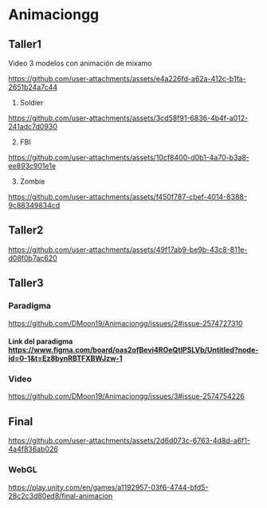# Animaciongg
## Taller1

Video 3 modelos con animación de mixamo


https://github.com/user-attachments/assets/e4a226fd-a62a-412c-b1fa-2651b24a7c44

1. Soldier
   

https://github.com/user-attachments/assets/3cd58f91-6836-4b4f-a012-241adc7d0930


2. FBI


https://github.com/user-attachments/assets/10cf8400-d0b1-4a70-b3a8-ee893c901e1e


3. Zombie


https://github.com/user-attachments/assets/f450f787-cbef-4014-8388-9c88349834cd

## Taller2

https://github.com/user-attachments/assets/49f17ab9-be9b-43c8-811e-d08f0b7ac620


## Taller3

### Paradigma
https://github.com/DMoon19/Animaciongg/issues/2#issue-2574727310

#### Link del paradigma https://www.figma.com/board/oas2ofBevi4ROeQtlPSLVb/Untitled?node-id=0-1&t=Ez8bynRBTFXBWJzw-1


### Video

https://github.com/DMoon19/Animaciongg/issues/3#issue-2574754226




## Final

https://github.com/user-attachments/assets/2d6d073c-6763-4d8d-a6f1-4a4f836ab026

### WebGL
https://play.unity.com/en/games/a1192957-03f6-4744-bfd5-28c2c3d80ed8/final-animacion
